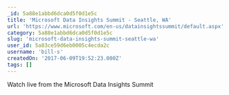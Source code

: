 ```yaml
---
_id: 5a88e1abbd6dca0d5f0d1e5c
title: 'Microsoft Data Insights Summit - Seattle, WA'
url: 'https://www.microsoft.com/en-us/datainsightssummit/default.aspx'
category: 5a88e1abbd6dca0d5f0d1e5c
slug: 'microsoft-data-insights-summit-seattle-wa'
user_id: 5a83ce59d6eb0005c4ecda2c
username: 'bill-s'
createdOn: '2017-06-09T19:52:23.000Z'
tags: []
---
```


Watch live from the Microsoft Data Insights Summit
